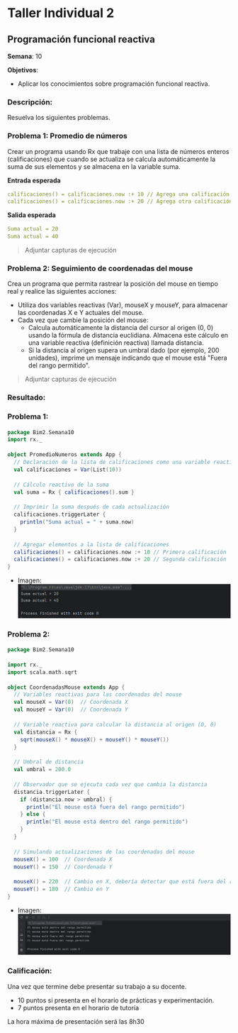 # Taller Individual  2
## Programación funcional reactiva

**Semana**: 10

**Objetivos**:

- Aplicar los conocimientos sobre programación funcional reactiva.

### Descripción:

Resuelva los siguientes problemas.

### Problema 1: Promedio de números

Crear un programa usando Rx que trabaje con una lista de números enteros (calificaciones) que cuando se actualiza se calcula automáticamente la suma de sus elementos y se almacena en la variable suma.

**Entrada esperada**
```yaml
calificaciones() = calificaciones.now :+ 10 // Agrega una calificación
calificaciones() = calificaciones.now :+ 20 // Agrega otra calificación
```

**Salida esperada**
```yaml
Suma actual = 20
Suma actual = 40
```

> Adjuntar capturas de ejecución

### Problema 2: Seguimiento de coordenadas del mouse
Crea un programa que permita rastrear la posición del mouse en tiempo real y realice las siguientes acciones:

- Utiliza dos variables reactivas (Var), mouseX y mouseY, para almacenar las coordenadas X e Y actuales del mouse.
- Cada vez que cambie la posición del mouse:
  - Calcula automáticamente la distancia del cursor al origen (0, 0) usando la fórmula de distancia euclidiana. Almacena este cálculo en una variable reactiva (definición reactiva) llamada distancia.
  - Si la distancia al origen supera un umbral dado (por ejemplo, 200 unidades), imprime un mensaje indicando que el mouse está "Fuera del rango permitido".

> Adjuntar capturas de ejecución

### Resultado:
### Problema 1:
```Scala
package Bim2.Semana10
import rx._

object PromedioNumeros extends App {
  // Declaración de la lista de calificaciones como una variable reactiva
  val calificaciones = Var(List(10))

  // Cálculo reactivo de la suma
  val suma = Rx { calificaciones().sum }

  // Imprimir la suma después de cada actualización
  calificaciones.triggerLater {
    println("Suma actual = " + suma.now)
  }

  // Agregar elementos a la lista de calificaciones
  calificaciones() = calificaciones.now :+ 10 // Primera calificación
  calificaciones() = calificaciones.now :+ 20 // Segunda calificación
}
```
- Imagen:
![alt text](image.png)


### Problema 2:
```Scala
package Bim2.Semana10

import rx._
import scala.math.sqrt

object CoordenadasMouse extends App {
  // Variables reactivas para las coordenadas del mouse
  val mouseX = Var(0)  // Coordenada X
  val mouseY = Var(0)  // Coordenada Y

  // Variable reactiva para calcular la distancia al origen (0, 0)
  val distancia = Rx {
    sqrt(mouseX() * mouseX() + mouseY() * mouseY())
  }

  // Umbral de distancia
  val umbral = 200.0

  // Observador que se ejecuta cada vez que cambia la distancia
  distancia.triggerLater {
    if (distancia.now > umbral) {
      println("El mouse está fuera del rango permitido")
    } else {
      println("El mouse está dentro del rango permitido")
    }
  }

  // Simulando actualizaciones de las coordenadas del mouse
  mouseX() = 100  // Coordenada X
  mouseY() = 150  // Coordenada Y

  mouseX() = 220  // Cambio en X, debería detectar que está fuera del rango
  mouseY() = 180  // Cambio en Y
}
```
- Imagen:
![alt text](image-1.png)

### Calificación:

Una vez que termine debe presentar su trabajo a su docente.

- 10 puntos si presenta en el horario de prácticas y experimentación.
- 7 puntos presenta en el horario de tutoría

La hora máxima de presentación será las 8h30
